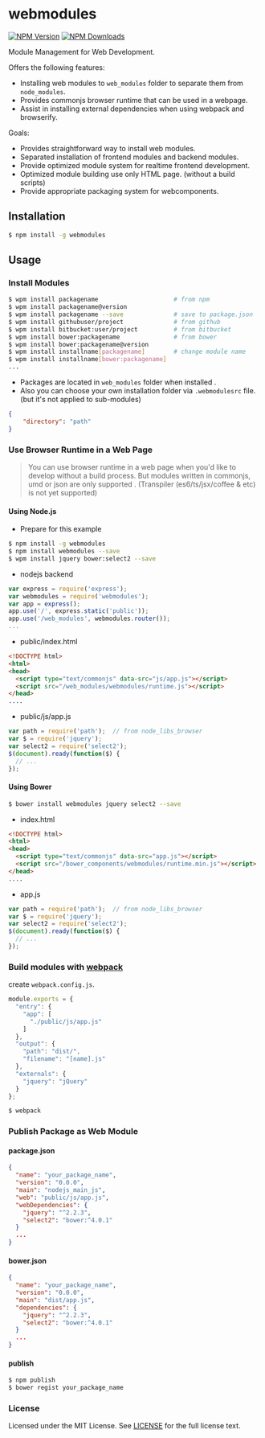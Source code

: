 # webmodules

[![NPM Version][npm-image]][npm-url] [![NPM Downloads][downloads-image]][downloads-url]

[npm-image]: https://img.shields.io/npm/v/webmodules.svg?style=flat
[npm-url]: https://npmjs.org/package/webmodules
[downloads-image]: https://img.shields.io/npm/dm/webmodules.svg?style=flat
[downloads-url]: https://npmjs.org/package/webmodules

Module Management for Web Development.

Offers the following features:
- Installing web modules to `web_modules` folder to separate them from `node_modules`.
- Provides commonjs browser runtime that can be used in a webpage.
- Assist in installing external dependencies when using webpack and browserify.

Goals:
- Provides straightforward way to install web modules.
- Separated installation of frontend modules and backend modules.
- Provide optimized module system for realtime frontend development.
- Optimized module building use only HTML page. (without a build scripts)
- Provide appropriate packaging system for webcomponents.

## Installation
```sh
$ npm install -g webmodules
```

## Usage
### Install Modules
```sh
$ wpm install packagename                     # from npm
$ wpm install packagename@version
$ wpm install packagename --save              # save to package.json
$ wpm install githubuser/project              # from github
$ wpm install bitbucket:user/project          # from bitbucket
$ wpm install bower:packagename               # from bower
$ wpm install bower:packagename@version
$ wpm install installname[packagename]        # change module name
$ wpm install installname[bower:packagename]
...
```

- Packages are located in `web_modules` folder when installed .
- Also you can choose your own installation folder via `.webmodulesrc` file.  (but it's not applied to sub-modules)
```json
{
    "directory": "path"
}
```

### Use Browser Runtime in a Web Page
> You can use browser runtime in a web page when you'd like to develop without a build process.
> But modules written in commonjs, umd or json are only supported . (Transpiler (es6/ts/jsx/coffee & etc) is not yet supported)

#### Using Node.js
- Prepare for this example
```sh
$ npm install -g webmodules
$ npm install webmodules --save
$ wpm install jquery bower:select2 --save
```

- nodejs backend
```javascript
var express = require('express');
var webmodules = require('webmodules');
var app = express();
app.use('/', express.static('public'));
app.use('/web_modules', webmodules.router());
...
```

- public/index.html
```html
<!DOCTYPE html>
<html>
<head>
  <script type="text/commonjs" data-src="js/app.js"></script>
  <script src="/web_modules/webmodules/runtime.js"></script>
</head>
....
```

- public/js/app.js
```javascript
var path = require('path');  // from node_libs_browser
var $ = require('jquery');
var select2 = require('select2');
$(document).ready(function($) {
  // ...
});
```

#### Using Bower
```sh
$ bower install webmodules jquery select2 --save
```

- index.html
```html
<!DOCTYPE html>
<html>
<head>
  <script type="text/commonjs" data-src="app.js"></script>
  <script src="/bower_components/webmodules/runtime.min.js"></script>
</head>
....
```

- app.js
```javascript
var path = require('path');  // from node_libs_browser
var $ = require('jquery');
var select2 = require('select2');
$(document).ready(function($) {
  // ...
});
```


### Build modules with [webpack](http://webpack.github.io/docs/)
create `webpack.config.js`.
```javascript
module.exports = {
  "entry": {
    "app": [
      "./public/js/app.js"
    ]
  },
  "output": {
    "path": "dist/",
    "filename": "[name].js"
  },
  "externals": {
    "jquery": "jQuery"
  }
};
```

```sh
$ webpack
```

### Publish Package as Web Module
#### package.json
```json
{
  "name": "your_package_name",
  "version": "0.0.0",
  "main": "nodejs_main_js",
  "web": "public/js/app.js",
  "webDependencies": {
    "jquery": "^2.2.3",
    "select2": "bower:^4.0.1"
  }
  ...
}
```

#### bower.json
```json
{
  "name": "your_package_name",
  "version": "0.0.0",
  "main": "dist/app.js",
  "dependencies": {
    "jquery": "^2.2.3",
    "select2": "bower:^4.0.1"
  }
  ...
}
```

#### publish
```sh
$ npm publish
$ bower regist your_package_name
```





### License
Licensed under the MIT License.
See [LICENSE](./LICENSE.md) for the full license text.
